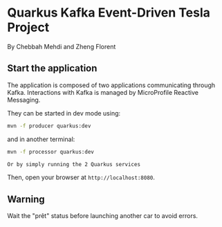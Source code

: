 Quarkus Kafka Event-Driven Tesla Project
========================
By Chebbah Mehdi and Zheng Florent


## Start the application

The application is composed of two applications communicating through Kafka.
Interactions with Kafka is managed by MicroProfile Reactive Messaging.

They can be started in dev mode using:

```bash
mvn -f producer quarkus:dev
```

and in another terminal:

```bash
mvn -f processor quarkus:dev
```

```bash
Or by simply running the 2 Quarkus services
```

Then, open your browser at `http://localhost:8080`.

## Warning


Wait the "prêt" status before launching another car to avoid errors.
